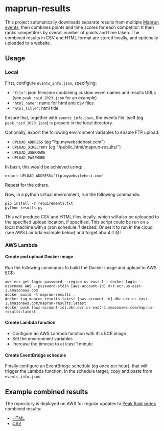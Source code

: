 # maprun-results

This project automatically downloads separate results from multiple [Maprun events](https://maprunners.weebly.com/), then combines points and time scores for each competitor. It then ranks competitors by overall number of points and time taken. The combined results in CSV and HTML format are stored locally, and optionally uploaded to a website.

## Usage
### Local
First, configure `events_info.json`, specifying:
- `"file"`: json filename containing custom event names and results URLs (see `peak_raid_2023.json` for an example)
- `"html_name"`: name for html and csv files
- `"html_title"`: html title

Ensure that, together with `events_info.json`, the events file itself (eg `peak_raid_2023.json`) is present in the local directory.

Optionally, export the following environment variables to enable FTP upload:
- `UPLOAD_ADDRESS` (eg "ftp.mywebsitehost.com")
- `UPLOAD_DIRECTORY` (eg "/public_html/maprun-results/")
- `UPLOAD_USERNAME`
- `UPLOAD_PASSWORD`

In bash, this would be achieved using:
```
export UPLOAD_ADDRESS="ftp.mywebsitehost.com"
```
Repeat for the others.

Now, in a python virtual environment, run the following commands:
```
pip install -r requirements.txt
python results.py
```
This will produce CSV and HTML files locally, which will also be uploaded to the specified upload location, if specified. This script could be run on a local machine with a cron schedule if desired. Or set it to run in the cloud (see AWS Lambda example below) and forget about it :smile:!

### AWS Lambda
#### Create and upload Docker image
Run the following commands to build the Docker image and upload to AWS ECR:
```
aws ecr get-login-password --region us-east-1 | docker login --username AWS --password-stdin [aws-account-id].dkr.ecr.us-east-1.amazonaws.com
docker build -t maprun-results .
docker tag maprun-results:latest [aws-account-id].dkr.ecr.us-east-1.amazonaws.com/maprun-results:latest
docker push [aws-account-id].dkr.ecr.us-east-1.amazonaws.com/maprun-results:latest
```
#### Create Lambda function
- Configure an AWS Lambda function with this ECR image
- Set the environment variables
- Increase the timeout to at least 1 minute
#### Create EventBridge schedule
Finally configure an EventBridge schedule (eg once per hour), that will trigger the Lambda function. In the schedule target, copy and paste from `events_info.json`.

## Example combined results

The repository is deployed on AWS for regular updates to [Peak Raid series](https://explorerevents.co.uk/) combined results:
- [HTML](http://qdata.byethost4.com/peakraid/2023.html)
- [CSV](http://qdata.byethost4.com/peakraid/2023.csv)

